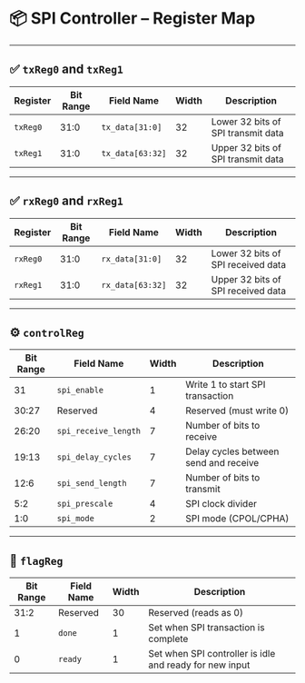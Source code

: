 # 📦 SPI Controller – Register Map

---

## ✅ `txReg0` and `txReg1`

| Register | Bit Range | Field Name        | Width | Description                         |
|----------|-----------|-------------------|--------|-------------------------------------|
| `txReg0` | 31:0      | `tx_data[31:0]`   | 32     | Lower 32 bits of SPI transmit data  |
| `txReg1` | 31:0      | `tx_data[63:32]`  | 32     | Upper 32 bits of SPI transmit data  |

---

## ✅ `rxReg0` and `rxReg1`

| Register | Bit Range | Field Name        | Width | Description                         |
|----------|-----------|-------------------|--------|-------------------------------------|
| `rxReg0` | 31:0      | `rx_data[31:0]`   | 32     | Lower 32 bits of SPI received data  |
| `rxReg1` | 31:0      | `rx_data[63:32]`  | 32     | Upper 32 bits of SPI received data  |

---

## ⚙ `controlReg`

| Bit Range | Field Name           | Width | Description                                |
|-----------|----------------------|--------|--------------------------------------------|
| 31        | `spi_enable`         | 1      | Write 1 to start SPI transaction           |
| 30:27     | Reserved             | 4      | Reserved (must write 0)                    |
| 26:20     | `spi_receive_length` | 7      | Number of bits to receive                  |
| 19:13     | `spi_delay_cycles`   | 7      | Delay cycles between send and receive      |
| 12:6      | `spi_send_length`    | 7      | Number of bits to transmit                 |
| 5:2       | `spi_prescale`       | 4      | SPI clock divider                          |
| 1:0       | `spi_mode`           | 2      | SPI mode (CPOL/CPHA)                       |

---

## 🏁 `flagReg`

| Bit Range | Field Name | Width | Description                                              |
|-----------|------------|--------|----------------------------------------------------------|
| 31:2      | Reserved   | 30     | Reserved (reads as 0)                                    |
| 1         | `done`     | 1      | Set when SPI transaction is complete                     |
| 0         | `ready`    | 1      | Set when SPI controller is idle and ready for new input  |
